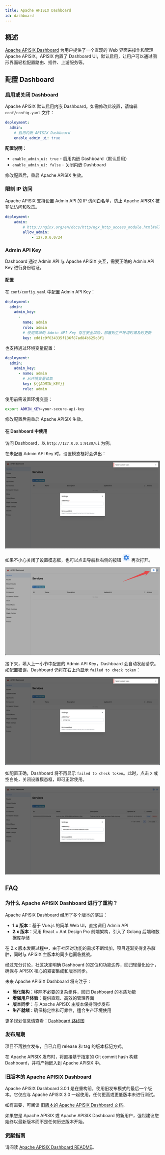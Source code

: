 ```yaml
---
title: Apache APISIX Dashboard
id: dashboard
---
```


<!--
#
# Licensed to the Apache Software Foundation (ASF) under one or more
# contributor license agreements.  See the NOTICE file distributed with
# this work for additional information regarding copyright ownership.
# The ASF licenses this file to You under the Apache License, Version 2.0
# (the "License"); you may not use this file except in compliance with
# the License.  You may obtain a copy of the License at
#
#     http://www.apache.org/licenses/LICENSE-2.0
#
# Unless required by applicable law or agreed to in writing, software
# distributed under the License is distributed on an "AS IS" BASIS,
# WITHOUT WARRANTIES OR CONDITIONS OF ANY KIND, either express or implied.
# See the License for the specific language governing permissions and
# limitations under the License.
#
-->

## 概述

[Apache APISIX Dashboard](https://github.com/apache/apisix-dashboard) 为用户提供了一个直观的 Web 界面来操作和管理 Apache APISIX。APISIX 内置了 Dashboard UI，默认启用，让用户可以通过图形界面轻松配置路由、插件、上游服务等。

## 配置 Dashboard

### 启用或关闭 Dashboard

Apache APISIX 默认启用内嵌 Dashboard。如需修改此设置，请编辑 `conf/config.yaml` 文件：

```yaml title="./conf/config.yaml"
deployment:
  admin:
    # 启用内嵌 APISIX Dashboard
    enable_admin_ui: true
```

**配置说明：**

- `enable_admin_ui: true` - 启用内嵌 Dashboard（默认启用）
- `enable_admin_ui: false` - 关闭内嵌 Dashboard

修改配置后，重启 Apache APISIX 生效。

### 限制 IP 访问

Apache APISIX 支持设置 Admin API 的 IP 访问白名单，防止 Apache APISIX 被非法访问和攻击。

```yaml title="./conf/config.yaml"
deployment:
    admin:
        # http://nginx.org/en/docs/http/ngx_http_access_module.html#allow
        allow_admin:
            - 127.0.0.0/24
```

### Admin API Key

Dashboard 通过 Admin API 与 Apache APISIX 交互，需要正确的 Admin API Key 进行身份验证。

#### 配置

在 `conf/config.yaml` 中配置 Admin API Key：

```yaml title="./conf/config.yaml"
deployment:
  admin:
    admin_key:
      -
        name: admin
        role: admin
        # 使用简单的 Admin API Key 存在安全风险，部署到生产环境时请及时更新
        key: edd1c9f034335f136f87ad84b625c8f1
```

也支持通过环境变量配置：

```yaml title="./conf/config.yaml"
deployment:
  admin:
    admin_key:
      - name: admin
        # 从环境变量读取
        key: ${{ADMIN_KEY}}
        role: admin
```

使用前需设置环境变量：

```bash
export ADMIN_KEY=your-secure-api-key
```

修改配置后需重启 Apache APISIX 生效。

#### 在 Dashboard 中使用

访问 Dashboard，以 `http://127.0.0.1:9180/ui` 为例。

在未配置 Admin API Key 时，设置模态框将会弹出：

![Apache APISIX Dashboard - Need Admin Key](../../assets/images/dashboard-need-admin-key.png)

如果不小心关闭了设置模态框，也可以点击导航栏右侧的按钮 <img src="../../assets/images/dashboard-settings-btn-icon.png" alt="Apache APISIX Dashboard - Settings btn icon" width="25px" /> 再次打开。

![Apache APISIX Dashboard - Reopen Settings Modal](../../assets/images/dashboard-reopen-settings-modal.png)

接下来，填入上一小节中配置的 Admin API Key，Dashboard 会自动发起请求。如配置错误，Dashboard 仍将在右上角显示 `failed to check token`：

![Apache APISIX Dashboard - Admin Key is wrong](../../assets/images/dashboard-admin-key-is-wrong.png)

如配置正确，Dashboard 将不再显示 `failed to check token`。此时，点击 `X` 或空白处，关闭设置模态框，即可正常使用。

![Apache APISIX Dashboard - Admin Key is correct](../../assets/images/dashboard-admin-key-is-correct.png)

## FAQ

### 为什么 Apache APISIX Dashboard 进行了重构？

Apache APISIX Dashboard 经历了多个版本的演进：

- **1.x 版本**：基于 Vue.js 的简单 Web UI，直接调用 Admin API
- **2.x 版本**：采用 React + Ant Design Pro 前端架构，引入了 Golang 后端和数据库存储

在 2.x 版本发展过程中，由于社区对功能的需求不断增加，项目逐渐变得复杂臃肿，同时与 APISIX 主版本的同步也面临挑战。

经过充分讨论，社区决定明确 Dashboard 的定位和功能边界，回归轻量化设计，确保与 APISIX 核心的紧密集成和版本同步。

未来 Apache APISIX Dashboard 将专注于：

- **简化架构**：移除不必要的复杂组件，回归 Dashboard 的本质功能
- **增强用户体验**：提供直观、高效的管理界面
- **版本同步**：与 Apache APISIX 主版本保持同步发布
- **生产就绪**：确保稳定性和可靠性，适合生产环境使用

更多规划信息请查看：[Dashboard 路线图](https://github.com/apache/apisix-dashboard/issues/2981)

### 发布周期

项目不再独立发布，且已弃用 release 和 tag 的版本标记方式。

在 Apache APISIX 发布时，将直接基于指定的 Git commit hash 构建 Dashboard，并将产物嵌入到 Apache APISIX 中。

### 旧版本的 Apache APISIX Dashboard

Apache APISIX Dashboard 3.0.1 是在重构前，使用旧发布模式的最后一个版本。它仅应与 Apache APISIX 3.0 一起使用，任何更高或更低版本未进行测试。

如有需要，可阅读 [旧版本的 Apache APISIX Dashboard 文档](https://apache-apisix.netlify.app/docs/dashboard/user_guide/)。

如果您是 Apache APISIX 或 Apache APISIX Dashboard 的新用户，强烈建议您始终以最新版本而不是任何历史版本开始。

### 贡献指南

请阅读 [Apache APISIX Dashboard README](https://github.com/apache/apisix-dashboard/blob/master/README.md)。
